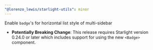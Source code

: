 ```yaml
---
"@lorenzo_lewis/starlight-utils": minor
---
```


Enable `badge`'s for horizontal list style of multi-sidebar

- **Potentially Breaking Change**: This release requires Starlight version 0.24.0 or later which includes support for using the new `<Badge>` component.
